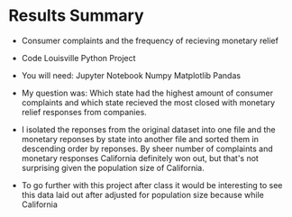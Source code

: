 # Results Summary

* Consumer complaints and the frequency of recieving monetary relief

* Code Louisville Python Project

* You will need: Jupyter Notebook Numpy Matplotlib Pandas

* My question was: Which state had the highest amount of consumer complaints and which state recieved the most closed with monetary relief responses from companies.

* I isolated the reponses from the original dataset into one file and the monetary reponses by state into another file and sorted them in descending order by reponses. By sheer number of complaints and monetary responses California definitely won out, but that's not surprising given the population size of California.

* To go further with this project after class it would be interesting to see this data laid out after adjusted for population size because while California
